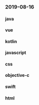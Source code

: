 ### 2019-08-16

#### java

#### vue

#### kotlin

#### javascript

#### css

#### objective-c

#### swift

#### html
